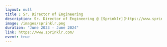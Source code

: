 ```yaml
---
layout: null
title : Sr. Director of Engineering
description: Sr. Director of Engineering @ [Sprinklr](https://www.sprinklr.com/)
image: /images/sprinklr.png
duration: "June 2023 - June 2024"
link: https://www.sprinklr.com/
event: true
---
```

